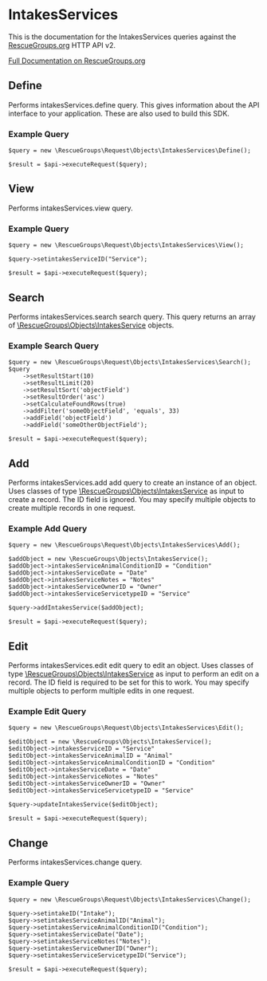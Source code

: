 # IntakesServices

This is the documentation for the IntakesServices queries against the [RescueGroups.org](https://www.rescuegroups.org/) HTTP API v2.

[Full Documentation on RescueGroups.org](https://userguide.rescuegroups.org/display/APIDG/Object+definitions#Objectdefinitions-intakesServices)

## Define
Performs intakesServices.define query. This gives information about the API interface to your application. These are also used to build this SDK.

### Example Query

    $query = new \RescueGroups\Request\Objects\IntakesServices\Define();

    $result = $api->executeRequest($query);
## View
Performs intakesServices.view query.

### Example Query

    $query = new \RescueGroups\Request\Objects\IntakesServices\View();

    $query->setintakesServiceID("Service");

    $result = $api->executeRequest($query);

## Search
Performs intakesServices.search search query. This query returns an array of [\RescueGroups\Objects\IntakesService](../../../src/Objects/IntakesService.php) objects.

### Example Search Query

    $query = new \RescueGroups\Request\Objects\IntakesServices\Search();
    $query
        ->setResultStart(10)
        ->setResultLimit(20)
        ->setResultSort('objectField')
        ->setResultOrder('asc')
        ->setCalculateFoundRows(true)
        ->addFilter('someObjectField', 'equals', 33)
        ->addField('objectField')
        ->addField('someOtherObjectField');

    $result = $api->executeRequest($query);
## Add
Performs intakesServices.add add query to create an instance of an object. Uses classes of type [\RescueGroups\Objects\IntakesService](../../../src/Objects/IntakesService.php) as input to create a record. The ID field is ignored. You may specify multiple objects to create multiple records in one request.

### Example Add Query

    $query = new \RescueGroups\Request\Objects\IntakesServices\Add();

    $addObject = new \RescueGroups\Objects\IntakesService();
    $addObject->intakesServiceAnimalConditionID = "Condition"
    $addObject->intakesServiceDate = "Date"
    $addObject->intakesServiceNotes = "Notes"
    $addObject->intakesServiceOwnerID = "Owner"
    $addObject->intakesServiceServicetypeID = "Service"

    $query->addIntakesService($addObject);

    $result = $api->executeRequest($query);
## Edit
Performs intakesServices.edit edit query to edit an object. Uses classes of type [\RescueGroups\Objects\IntakesService](../../../src/Objects/IntakesService.php) as input to perform an edit on a record. The ID field is required to be set for this to work. You may specify multiple objects to perform multiple edits in one request.

### Example Edit Query

    $query = new \RescueGroups\Request\Objects\IntakesServices\Edit();

    $editObject = new \RescueGroups\Objects\IntakesService();
    $editObject->intakesServiceID = "Service"
    $editObject->intakesServiceAnimalID = "Animal"
    $editObject->intakesServiceAnimalConditionID = "Condition"
    $editObject->intakesServiceDate = "Date"
    $editObject->intakesServiceNotes = "Notes"
    $editObject->intakesServiceOwnerID = "Owner"
    $editObject->intakesServiceServicetypeID = "Service"

    $query->updateIntakesService($editObject);

    $result = $api->executeRequest($query);
## Change
Performs intakesServices.change query.

### Example Query

    $query = new \RescueGroups\Request\Objects\IntakesServices\Change();

    $query->setintakeID("Intake");
    $query->setintakesServiceAnimalID("Animal");
    $query->setintakesServiceAnimalConditionID("Condition");
    $query->setintakesServiceDate("Date");
    $query->setintakesServiceNotes("Notes");
    $query->setintakesServiceOwnerID("Owner");
    $query->setintakesServiceServicetypeID("Service");

    $result = $api->executeRequest($query);

